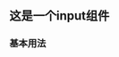 
## 这是一个input组件

<script setup>
import demo1 from './demo1.vue';
import codeText from "@/components/codeText.vue"
</script>

### 基本用法
<demo1/>
<code-text demo-name="demo1" components-name="input"></code-text>